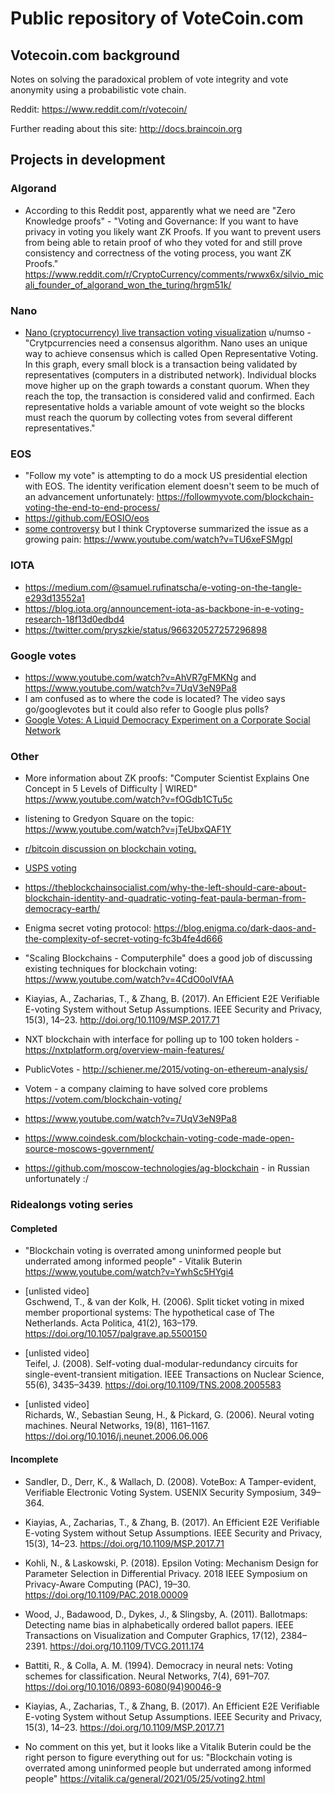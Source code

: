# Public repository of VoteCoin.com  
   
## Votecoin.com background  

Notes on solving the paradoxical problem of vote integrity and vote anonymity using a probabilistic vote chain.

Reddit: https://www.reddit.com/r/votecoin/  

Further reading about this site: http://docs.braincoin.org

## Projects in development  

### Algorand  
 
 - According to this Reddit post, apparently what we need are "Zero Knowledge proofs" - "Voting and Governance: If you want to have privacy in voting you likely want ZK Proofs. If you want to prevent users from being able to retain proof of who they voted for and still prove consistency and correctness of the voting process, you want ZK Proofs." https://www.reddit.com/r/CryptoCurrency/comments/rwwx6x/silvio_micali_founder_of_algorand_won_the_turing/hrgm51k/    


### Nano  
 - <a href="https://www.reddit.com/r/dataisbeautiful/comments/nle3sh/oc_nano_cryptocurrency_live_transaction_voting/gzjkmo6/">Nano (cryptocurrency) live transaction voting visualization</a> u/numso - "Crytpcurrencies need a consensus algorithm. Nano uses an unique way to achieve consensus which is called Open Representative Voting. In this graph, every small block is a transaction being validated by representatives (computers in a distributed network). Individual blocks move higher up on the graph towards a constant quorum. When they reach the top, the transaction is considered valid and confirmed. Each representative holds a variable amount of vote weight so the blocks must reach the quorum by collecting votes from several different representatives."  
 
### EOS  
 - "Follow my vote" is attempting to do a mock US presidential election with EOS. The identity verification element doesn't seem to be much of an advancement unfortunately: https://followmyvote.com/blockchain-voting-the-end-to-end-process/  
 - https://github.com/EOSIO/eos  
 - <a href="https://www.reddit.com/r/CryptoCurrency/comments/8ty13c/we_have_suffered_a_private_affair_block_producer/e1b6bga/">some controversy</a> but I think Cryptoverse summarized the issue as a growing pain: https://www.youtube.com/watch?v=TU6xeFSMgpI  
 
### IOTA  
 - https://medium.com/@samuel.rufinatscha/e-voting-on-the-tangle-e293d13552a1  
 - https://blog.iota.org/announcement-iota-as-backbone-in-e-voting-research-18f13d0edbd4  
 - https://twitter.com/pryszkie/status/966320527257296898  
 
### Google votes  
  - https://www.youtube.com/watch?v=AhVR7gFMKNg and https://www.youtube.com/watch?v=7UqV3eN9Pa8  
   - I am confused as to where the code is located? The video says go/googlevotes but it could also refer to Google plus polls?
  - <a href="https://www.tdcommons.org/cgi/viewcontent.cgi?article=1092&context=dpubs_series">Google Votes: A Liquid Democracy Experiment on a Corporate Social Network</a>  

### Other  

 - More information about ZK proofs: "Computer Scientist Explains One Concept in 5 Levels of Difficulty | WIRED" https://www.youtube.com/watch?v=fOGdb1CTu5c    
 
 - listening to Gredyon Square on the topic: https://www.youtube.com/watch?v=jTeUbxQAF1Y   

 - <a href="https://www.reddit.com/r/Bitcoin/comments/re4lsq/if_the_block_chain_is_an_unhackable_public_ledger/ho56y3z/">r/bitcoin discussion on blockchain voting.</a>  
 
 - <a href="https://www.reddit.com/r/technology/comments/iwo6nc/us_postal_service_files_a_patent_for_voting/">USPS voting</a>  

 - https://theblockchainsocialist.com/why-the-left-should-care-about-blockchain-identity-and-quadratic-voting-feat-paula-berman-from-democracy-earth/  
 
 - Enigma secret voting protocol: https://blog.enigma.co/dark-daos-and-the-complexity-of-secret-voting-fc3b4fe4d666  
 
 - "Scaling Blockchains - Computerphile" does a good job of discussing existing techniques for blockchain voting:  
https://www.youtube.com/watch?v=4CdO0olVfAA  

 
 - Kiayias, A., Zacharias, T., & Zhang, B. (2017). An Efficient E2E Verifiable E-voting System without Setup Assumptions. IEEE Security and Privacy, 15(3), 14–23. http://doi.org/10.1109/MSP.2017.71  
 
 - NXT blockchain with interface for polling up to 100 token holders - https://nxtplatform.org/overview-main-features/  
 
 - PublicVotes - http://schiener.me/2015/voting-on-ethereum-analysis/  
 
 - Votem - a company claiming to have solved core problems https://votem.com/blockchain-voting/  
 
 - https://www.youtube.com/watch?v=7UqV3eN9Pa8
 
 - https://www.coindesk.com/blockchain-voting-code-made-open-source-moscows-government/  
  - https://github.com/moscow-technologies/ag-blockchain - in Russian unfortunately :/  
  
 
### Ridealongs voting series  
 
#### Completed  

 - "Blockchain voting is overrated among uninformed people but underrated among informed people" - Vitalik Buterin https://www.youtube.com/watch?v=YwhSc5HYgi4  

 - [unlisted video]  
Gschwend, T., & van der Kolk, H. (2006). Split ticket voting in mixed member proportional systems: The hypothetical case of The Netherlands. Acta Politica, 41(2), 163–179. https://doi.org/10.1057/palgrave.ap.5500150  

 - [unlisted video]  
Teifel, J. (2008). Self-voting dual-modular-redundancy circuits for single-event-transient mitigation. IEEE Transactions on Nuclear Science, 55(6), 3435–3439. https://doi.org/10.1109/TNS.2008.2005583  

 - [unlisted video]  
Richards, W., Sebastian Seung, H., & Pickard, G. (2006). Neural voting machines. Neural Networks, 19(8), 1161–1167. https://doi.org/10.1016/j.neunet.2006.06.006  


 #### Incomplete    
 
 - Sandler, D., Derr, K., & Wallach, D. (2008). VoteBox: A Tamper-evident, Verifiable Electronic Voting System. USENIX Security Symposium, 349–364.
 - Kiayias, A., Zacharias, T., & Zhang, B. (2017). An Efficient E2E Verifiable E-voting System without Setup Assumptions. IEEE Security and Privacy, 15(3), 14–23. https://doi.org/10.1109/MSP.2017.71
  
  - Kohli, N., & Laskowski, P. (2018). Epsilon Voting: Mechanism Design for Parameter Selection in Differential Privacy. 2018 IEEE Symposium on Privacy-Aware Computing (PAC), 19–30. https://doi.org/10.1109/PAC.2018.00009
  
  - Wood, J., Badawood, D., Dykes, J., & Slingsby, A. (2011). Ballotmaps: Detecting name bias in alphabetically ordered ballot papers. IEEE Transactions on Visualization and Computer Graphics, 17(12), 2384–2391. https://doi.org/10.1109/TVCG.2011.174
    
 - Battiti, R., & Colla, A. M. (1994). Democracy in neural nets: Voting schemes for classification. Neural Networks, 7(4), 691–707. https://doi.org/10.1016/0893-6080(94)90046-9
 
 - Kiayias, A., Zacharias, T., & Zhang, B. (2017). An Efficient E2E Verifiable E-voting System without Setup Assumptions. IEEE Security and Privacy, 15(3), 14–23. https://doi.org/10.1109/MSP.2017.71
  
 - No comment on this yet, but it looks like a Vitalik Buterin could be the right person to figure everything out for us: "Blockchain voting is overrated among uninformed people but underrated among informed people" https://vitalik.ca/general/2021/05/25/voting2.html  
  



